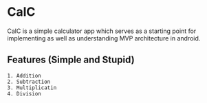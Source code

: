 # CalC
CalC is a simple calculator app which serves as a starting point for implementing as well as understanding MVP architecture in android.

## Features (Simple and Stupid)
```
1. Addition
2. Subtraction
3. Multiplicatin
4. Division
```
